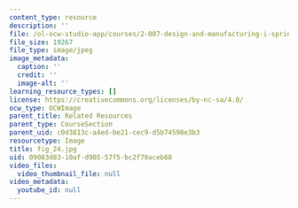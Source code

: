 ```yaml
---
content_type: resource
description: ''
file: /ol-ocw-studio-app/courses/2-007-design-and-manufacturing-i-spring-2009/09083d8310afd90557f5bc2f70aceb68_fig_24.jpg
file_size: 19267
file_type: image/jpeg
image_metadata:
  caption: ''
  credit: ''
  image-alt: ''
learning_resource_types: []
license: https://creativecommons.org/licenses/by-nc-sa/4.0/
ocw_type: OCWImage
parent_title: Related Resources
parent_type: CourseSection
parent_uid: c0d3813c-a4ed-be21-cec9-d5b74598e3b3
resourcetype: Image
title: fig_24.jpg
uid: 09083d83-10af-d905-57f5-bc2f70aceb68
video_files:
  video_thumbnail_file: null
video_metadata:
  youtube_id: null
---
```

